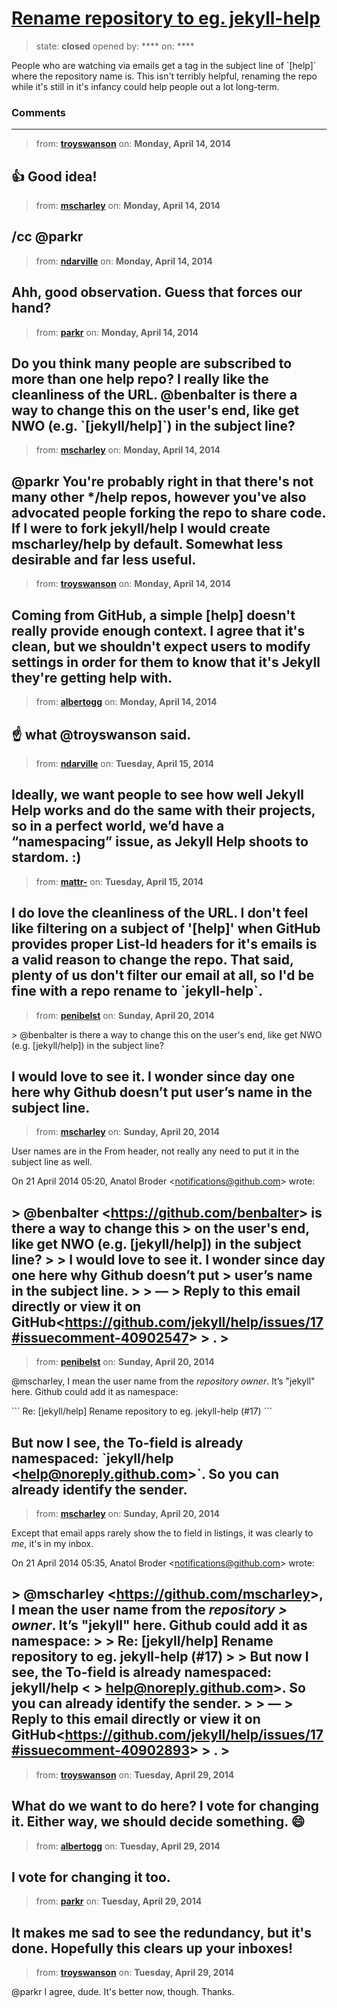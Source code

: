 # [Rename repository to eg. jekyll-help](https://github.com/jekyll/jekyll-help/issues/17)

> state: **closed** opened by: **** on: ****

People who are watching via emails get a tag in the subject line of &#x60;[help]&#x60; where the repository name is. This isn&#x27;t terribly helpful, renaming the repo while it&#x27;s still in it&#x27;s infancy could help people out a lot long-term.

### Comments

---
> from: [**troyswanson**](https://github.com/jekyll/jekyll-help/issues/17#issuecomment-40401595) on: **Monday, April 14, 2014**

:+1: Good idea!
---
> from: [**mscharley**](https://github.com/jekyll/jekyll-help/issues/17#issuecomment-40409258) on: **Monday, April 14, 2014**

/cc @parkr 
---
> from: [**ndarville**](https://github.com/jekyll/jekyll-help/issues/17#issuecomment-40419772) on: **Monday, April 14, 2014**

Ahh, good observation. Guess that forces our hand?
---
> from: [**parkr**](https://github.com/jekyll/jekyll-help/issues/17#issuecomment-40420115) on: **Monday, April 14, 2014**

Do you think many people are subscribed to more than one help repo? I really like the cleanliness of the URL. @benbalter is there a way to change this on the user&#x27;s end, like get NWO (e.g. &#x60;[jekyll/help]&#x60;) in the subject line?
---
> from: [**mscharley**](https://github.com/jekyll/jekyll-help/issues/17#issuecomment-40421438) on: **Monday, April 14, 2014**

@parkr You&#x27;re probably right in that there&#x27;s not many other */help repos, however you&#x27;ve also advocated people forking the repo to share code. If I were to fork jekyll/help I would create mscharley/help by default. Somewhat less desirable and far less useful.
---
> from: [**troyswanson**](https://github.com/jekyll/jekyll-help/issues/17#issuecomment-40422932) on: **Monday, April 14, 2014**

Coming from GitHub, a simple [help] doesn&#x27;t really provide enough context. I agree that it&#x27;s clean, but we shouldn&#x27;t expect users to modify settings in order for them to know that it&#x27;s Jekyll they&#x27;re getting help with.
---
> from: [**albertogg**](https://github.com/jekyll/jekyll-help/issues/17#issuecomment-40439547) on: **Monday, April 14, 2014**

:point_up: what @troyswanson said.
---
> from: [**ndarville**](https://github.com/jekyll/jekyll-help/issues/17#issuecomment-40472370) on: **Tuesday, April 15, 2014**

Ideally, we want people to see how well Jekyll Help works and do the same with their projects, so in a perfect world, we’d have a “namespacing” issue, as Jekyll Help shoots to stardom. :)
---
> from: [**mattr-**](https://github.com/jekyll/jekyll-help/issues/17#issuecomment-40548986) on: **Tuesday, April 15, 2014**

I do love the cleanliness of the URL. I don&#x27;t feel like filtering on a subject of &#x27;[help]&#x27; when GitHub provides proper List-Id headers for it&#x27;s emails is a valid reason to change the repo. That said, plenty of us don&#x27;t filter our email at all, so I&#x27;d be fine with a repo rename to &#x60;jekyll-help&#x60;.
---
> from: [**penibelst**](https://github.com/jekyll/jekyll-help/issues/17#issuecomment-40902547) on: **Sunday, April 20, 2014**

&gt;  @benbalter is there a way to change this on the user&#x27;s end, like get NWO (e.g. [jekyll/help]) in the subject line?

I would love to see it. I wonder since day one here why Github doesn’t put user’s name in the subject line.
---
> from: [**mscharley**](https://github.com/jekyll/jekyll-help/issues/17#issuecomment-40902567) on: **Sunday, April 20, 2014**

User names are in the From header, not really any need to put it in the
subject line as well.


On 21 April 2014 05:20, Anatol Broder &lt;notifications@github.com&gt; wrote:

&gt; @benbalter &lt;https://github.com/benbalter&gt; is there a way to change this
&gt; on the user&#x27;s end, like get NWO (e.g. [jekyll/help]) in the subject line?
&gt;
&gt; I would love to see it. I wonder since day one here why Github doesn’t put
&gt; user’s name in the subject line.
&gt;
&gt; —
&gt; Reply to this email directly or view it on GitHub&lt;https://github.com/jekyll/help/issues/17#issuecomment-40902547&gt;
&gt; .
&gt;
---
> from: [**penibelst**](https://github.com/jekyll/jekyll-help/issues/17#issuecomment-40902893) on: **Sunday, April 20, 2014**

@mscharley, I mean the user name from the *repository owner*. It’s &quot;jekyll&quot; here. Github could add it as namespace: 

&#x60;&#x60;&#x60;
Re: [jekyll/help] Rename repository to eg. jekyll-help (#17)
&#x60;&#x60;&#x60;

But now I see, the To-field is already namespaced: &#x60;jekyll/help &lt;help@noreply.github.com&gt;&#x60;. So you can already identify the sender. 
---
> from: [**mscharley**](https://github.com/jekyll/jekyll-help/issues/17#issuecomment-40902929) on: **Sunday, April 20, 2014**

Except that email apps rarely show the to field in listings, it was clearly
to *me*, it&#x27;s in my inbox.


On 21 April 2014 05:35, Anatol Broder &lt;notifications@github.com&gt; wrote:

&gt; @mscharley &lt;https://github.com/mscharley&gt;, I mean the user name from the *repository
&gt; owner*. It’s &quot;jekyll&quot; here. Github could add it as namespace:
&gt;
&gt; Re: [jekyll/help] Rename repository to eg. jekyll-help (#17)
&gt;
&gt; But now I see, the To-field is already namespaced: jekyll/help &lt;
&gt; help@noreply.github.com&gt;. So you can already identify the sender.
&gt;
&gt; —
&gt; Reply to this email directly or view it on GitHub&lt;https://github.com/jekyll/help/issues/17#issuecomment-40902893&gt;
&gt; .
&gt;
---
> from: [**troyswanson**](https://github.com/jekyll/jekyll-help/issues/17#issuecomment-41727275) on: **Tuesday, April 29, 2014**

What do we want to do here? I vote for changing it. Either way, we should decide something. :smile: 
---
> from: [**albertogg**](https://github.com/jekyll/jekyll-help/issues/17#issuecomment-41738158) on: **Tuesday, April 29, 2014**

I vote for changing it too.
---
> from: [**parkr**](https://github.com/jekyll/jekyll-help/issues/17#issuecomment-41741451) on: **Tuesday, April 29, 2014**

It makes me sad to see the redundancy, but it&#x27;s done. Hopefully this clears up your inboxes!
---
> from: [**troyswanson**](https://github.com/jekyll/jekyll-help/issues/17#issuecomment-41755640) on: **Tuesday, April 29, 2014**

@parkr I agree, dude. It&#x27;s better now, though. Thanks.
